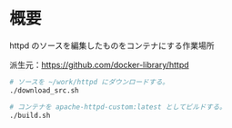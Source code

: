 # 概要

httpd のソースを編集したものをコンテナにする作業場所

派生元：https://github.com/docker-library/httpd

```bash
# ソースを ~/work/httpd にダウンロードする。
./download_src.sh

# コンテナを apache-httpd-custom:latest としてビルドする。
./build.sh
```

